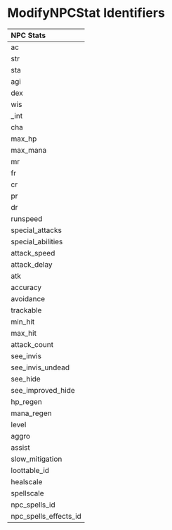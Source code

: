 # ModifyNPCStat Identifiers



| NPC Stats |
| :--- |
| ac |
| str |
| sta |
| agi |
| dex |
| wis |
| _int |
| cha |
| max_hp |
| max_mana |
| mr |
| fr |
| cr |
| pr |
| dr |
| runspeed |
| special_attacks |
| special_abilities |
| attack_speed |
| attack_delay |
| atk |
| accuracy |
| avoidance |
| trackable |
| min_hit |
| max_hit |
| attack_count |
| see_invis |
| see_invis_undead |
| see_hide |
| see_improved_hide |
| hp_regen |
| mana_regen |
| level |
| aggro |
| assist |
| slow_mitigation |
| loottable_id |
| healscale |
| spellscale |
| npc_spells_id |
| npc_spells_effects_id |

